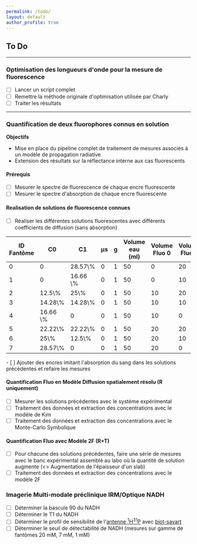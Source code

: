 ```yaml
---
permalink: /todo/
layout: default
author_profile: true
---
```


## To Do <a name="ToDo"></a>  
---
### Optimisation des longueurs d'onde pour la mesure de fluorescence 

 - [ ] Lancer un script complet
 - [ ] Remettre la méthode originale d'optimisation utilisée par Charly
 - [ ] Traiter les résultats

---
### Quantification de deux fluorophores connus en solution 

**Objectifs**
- Mise en place du pipeline complet de traitement de mesures associés à un modèle de propagation radiative
- Extension des résultats sur la réflectance interne aux cas fluorescents

#### Prérequis
- [ ] Mesurer le spectre de fluorescence de chaque encre fluorescente
- [ ] Mesurer le spectre d'absorption de chaque encre fluorescente

#### Realisation de solutions de fluorescence connues
- [ ] Réaliser les différentes solutions fluorescentes avec différents coefficients de diffusion (sans absorption)
<table>
<thead>
  <tr><th>ID Fantôme</th><th>C0</th><th>C1</th><th>µs</th><th>g</th><th>Volume eau (ml)</th><th>Volume Fluo 0</th><th>Volume Fluo 1</th><th>TiO2 (gr)</th>
  </tr>
</thead>
<tbody>
  <tr><td>0</td><td>0</td><td>28.57\%</td><td>0</td><td>1</td><td>50</td><td>0</td><td>20</td><td>0</td>
  </tr>
  <tr><td>1</td><td>0</td><td>16.66 \%</td><td>0</td><td>1</td><td>50</td><td>0</td><td>10</td><td>0</td>
  </tr>
  <tr><td>2</td><td>12.5\%</td><td>25\%</td><td>0</td><td>1</td><td>50</td><td>10</td><td>20</td><td>0</td>
  </tr>
  <tr><td>3</td><td>14.28\%</td><td>14.28\%</td><td>0</td><td>1</td><td>50</td><td>10</td><td>10</td><td>0</td>
  </tr>
  <tr><td>4</td><td>16.66 \%</td><td>0</td><td>0</td><td>1</td><td>50</td><td>10</td><td>0</td><td>0</td>
  </tr>
  <tr><td>5</td><td>22.22\%</td><td>22.22\%</td><td>0</td><td>1</td><td>50</td><td>20</td><td>20</td><td>0</td>
  </tr>
  <tr><td>6</td><td>25\%</td><td>12.5\%</td><td>0</td><td>1</td><td>50</td><td>20</td><td>10</td><td>0</td>
  </tr>
  <tr><td>7</td><td>28.57\%</td><td>0</td><td>0</td><td>1</td><td>50</td><td>20</td><td>0</td><td>0</td>
  </tr>
</tbody>
</table>
- [ ] Ajouter des encres imitant l'absorption du sang dans les solutions précédentes et refaire les mesures

#### Quantification Fluo en Modèle Diffusion spatialement résolu (R uniquement)
- [ ] Mesurer les solutions précédentes avec le système expérimental 
- [ ] Traitement des données et extraction des concentrations avec le modèle de Kim
- [ ] Traitement des données et extraction des concentrations avec le Monte-Carlo Symbolique
 
#### Quantification Fluo avec Modèle 2F (R+T)
- [ ] Pour chacune des solutions précédentes, faire une série de mesures avec le banc expérimental assemblé au labo où la quantité de solution augmente (<> Augmentation de l'épaisseur d'un slab)
- [ ] Traitement des données et extraction des concentrations avec le modèle 2F

### Imagerie Multi-modale préclinique IRM/Optique NADH
- [ ] Déterminer la bascule 90 du NADH
- [ ] Déterminer le T1 du NADH
- [ ] Déterminer le profil de sensibilité de l'[antenne <sup>1</sup>H<sup>31</sup>P](https://www.bruker.com/en/products-and-solutions/preclinical-imaging/mri/mri-rf-coils/mri-rf-coils-technical-details.html#section13) avec [biot-savart](https://pypi.org/project/biot-savart/)
- [ ] Déterminer le seuil de détectabilité de NADH (mesures sur gamme de fantômes 20 mM, 7 mM, 1 mM)